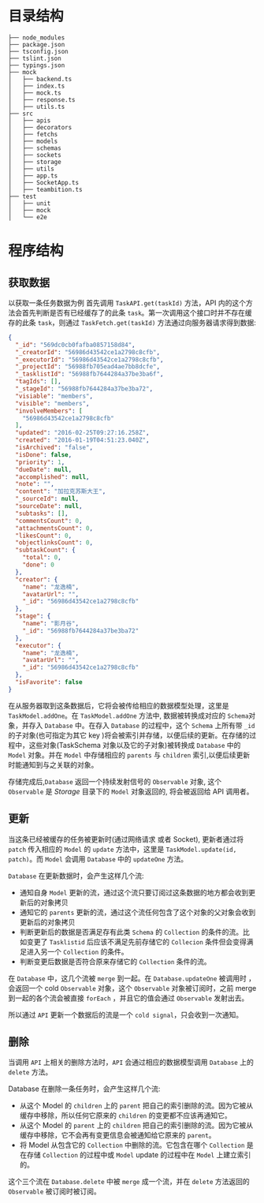 # 目录结构
```
├── node_modules
├── package.json
├── tsconfig.json
├── tslint.json
├── typings.json
├── mock
│   ├── backend.ts
│   ├── index.ts
│   ├── mock.ts
│   ├── response.ts
│   ├── utils.ts
├── src
│   ├── apis
│   ├── decorators
│   ├── fetchs
│   ├── models
│   ├── schemas
│   ├── sockets
│   ├── storage
│   ├── utils
│   ├── app.ts
│   ├── SocketApp.ts
│   ├── teambition.ts
├── test
│   ├── unit
│   ├── mock
│   └── e2e
```

# 程序结构
## 获取数据
以获取一条任务数据为例
首先调用 `TaskAPI.get(taskId)` 方法，API 内的这个方法会首先判断是否有已经缓存了的此条 `task`。第一次调用这个接口时并不存在缓存的此条 `task`，则通过 `TaskFetch.get(taskId)` 方法通过向服务器请求得到数据:

```json
{
  "_id": "569dc0cb0fafba0857158d84",
  "_creatorId": "56986d43542ce1a2798c8cfb",
  "_executorId": "56986d43542ce1a2798c8cfb",
  "_projectId": "56988fb705ead4ae7bb8dcfe",
  "_tasklistId": "56988fb7644284a37be3ba6f",
  "tagIds": [],
  "_stageId": "56988fb7644284a37be3ba72",
  "visiable": "members",
  "visible": "members",
  "involveMembers": [
    "56986d43542ce1a2798c8cfb"
  ],
  "updated": "2016-02-25T09:27:16.258Z",
  "created": "2016-01-19T04:51:23.040Z",
  "isArchived": "false",
  "isDone": false,
  "priority": 1,
  "dueDate": null,
  "accomplished": null,
  "note": "",
  "content": "加拉克苏斯大王",
  "_sourceId": null,
  "sourceDate": null,
  "subtasks": [],
  "commentsCount": 0,
  "attachmentsCount": 0,
  "likesCount": 0,
  "objectlinksCount": 0,
  "subtaskCount": {
    "total": 0,
    "done": 0
  },
  "creator": {
    "name": "龙逸楠",
    "avatarUrl": "",
    "_id": "56986d43542ce1a2798c8cfb"
  },
  "stage": {
    "name": "影月谷",
    "_id": "56988fb7644284a37be3ba72"
  },
  "executor": {
    "name": "龙逸楠",
    "avatarUrl": "",
    "_id": "56986d43542ce1a2798c8cfb"
  },
  "isFavorite": false
}
```

在从服务器取到这条数据后，它将会被传给相应的数据模型处理，这里是 `TaskModel.addOne`。在 `TaskModel.addOne` 方法中, 数据被转换成对应的 `Schema`对象，并存入 `Database` 中。在存入 `Database` 的过程中，这个 `Schema` 上所有带 `_id` 的子对象(也可指定为其它 key )将会被索引并存储，以便后续的更新。在存储的过程中，这些对象(TaskSchema 对象以及它的子对象)被转换成 `Database` 中的 `Model` 对象。并在 `Model` 中存储相应的 `parents` 与 `children` 索引,以便后续更新时能通知到与之关联的对象。

存储完成后,`Database` 返回一个持续发射信号的 `Observable` 对象, 这个 `Observable` 是 *Storage* 目录下的 `Model` 对象返回的, 将会被返回给 API 调用者。

## 更新
当这条已经被缓存的任务被更新时(通过网络请求 或者 Socket), 更新者通过将 `patch` 传入相应的 `Model` 的 `update` 方法中，这里是 `TaskModel.update(id, patch)`。而 `Model` 会调用 `Database` 中的 `updateOne` 方法。

`Database` 在更新数据时，会产生这样几个流:
- 通知自身 `Model` 更新的流，通过这个流只要订阅过这条数据的地方都会收到更新后的对象拷贝
- 通知它的 `parents` 更新的流，通过这个流任何包含了这个对象的父对象会收到更新后的对象拷贝
- 判断更新后的数据是否满足存有此类 `Schema` 的 `Collection` 的条件的流。比如变更了 `Tasklistid` 后应该不满足先前存储它的 `Collecion` 条件但会变得满足进入另一个 `Collection` 的条件。
- 判断变更后数据是否符合原来存储它的 `Collection` 条件的流。

在 `Database` 中，这几个流被 `merge` 到一起。在 `Database.updateOne` 被调用时 ，会返回一个 cold `Observable` 对象，这个 `Observable` 对象被订阅时，之前 merge 到一起的各个流会被直接 `forEach` ，并且它的值会通过 `Observable` 发射出去。

所以通过 `API` 更新一个数据后的流是一个 `cold signal`，只会收到一次通知。

## 删除
当调用 `API` 上相关的删除方法时，`API` 会通过相应的数据模型调用 `Database` 上的 `delete` 方法。

Database 在删除一条任务时，会产生这样几个流:

- 从这个 Model 的 `children` 上的 `parent` 把自己的索引删除的流。因为它被从缓存中移除，所以任何它原来的 `children` 的变更都不应该再通知它。
- 从这个 Model 的 `parent` 上的 `children` 把自己的索引删除的流。因为它被从缓存中移除，它不会再有变更信息会被通知给它原来的 `parent`。
- 将 Model 从包含它的 `Collection` 中删除的流。它包含在哪个 `Collection` 是在存储 `Collection` 的过程中或 `Model` update 的过程中在 `Model` 上建立索引的。

这个三个流在 `Database.delete` 中被 `merge` 成一个流，并在 `delete` 方法返回的 `Observable` 被订阅时被订阅。
